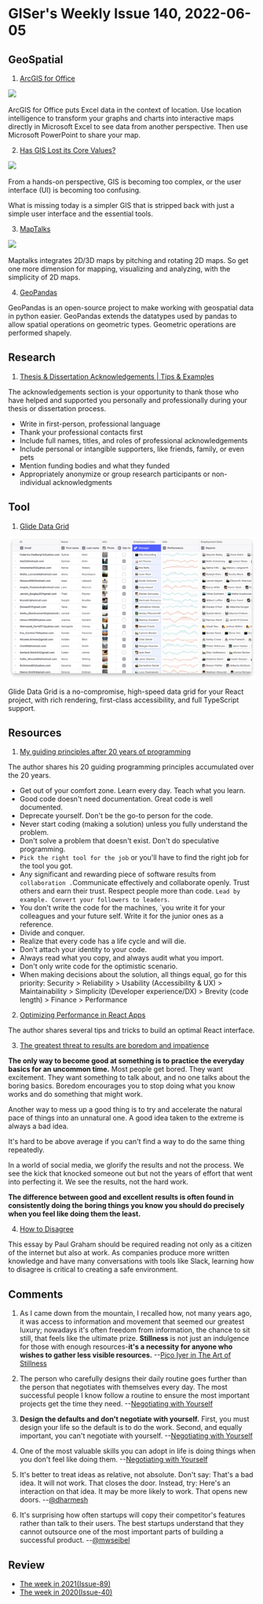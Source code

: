 # GISer's Weekly Issue 140, 2022-06-05

## GeoSpatial

1. [ArcGIS for Office](https://www.esri.com/en-us/arcgis/products/arcgis-for-office/overview)

![](https://www.esri.com/content/dam/esrisites/en-us/arcgis/products/maps-for-office/assets/overview-banner-hero-device-map-data.png)

ArcGIS for Office puts Excel data in the context of location. Use location intelligence to transform your graphs and charts into interactive maps directly in Microsoft Excel to see data from another perspective. Then use Microsoft PowerPoint to share your map.

2. [Has GIS Lost its Core Values?](https://www.gwprime.geospatialworld.net/opinion/has-gis-lost-its-core-values/)

![](https://www.gwprime.geospatialworld.net/wp-content/uploads/2021/04/33-toolboxes.jpg)

From a hands-on perspective, GIS is becoming too complex, or the user interface (UI) is becoming too confusing.

What is missing today is a simpler GIS that is stripped back with just a simple user interface and the essential tools.

3. [MapTalks](https://maptalks.org/)

![](https://maptalks.org/resource/image/feature/3d.png)

Maptalks integrates 2D/3D maps by pitching and rotating 2D maps. So get one more dimension for mapping, visualizing and analyzing, with the simplicity of 2D maps.

4. [GeoPandas](https://github.com/geopandas/geopandas)

GeoPandas is an open-source project to make working with geospatial data in python easier. GeoPandas extends the datatypes used by pandas to allow spatial operations on geometric types. Geometric operations are performed shapely.

## Research

1. [Thesis & Dissertation Acknowledgements | Tips & Examples](https://www.scribbr.com/dissertation/acknowledgements/)

The acknowledgements section is your opportunity to thank those who have helped and supported you personally and professionally during your thesis or dissertation process.

- Write in first-person, professional language
- Thank your professional contacts first
- Include full names, titles, and roles of professional acknowledgements
- Include personal or intangible supporters, like friends, family, or even pets
- Mention funding bodies and what they funded
- Appropriately anonymize or group research participants or non-individual acknowledgments

## Tool

1. [Glide Data Grid](https://github.com/glideapps/glide-data-grid)

![](https://raw.githubusercontent.com/glideapps/glide-data-grid/master/data-grid.jpg)

Glide Data Grid is a no-compromise, high-speed data grid for your React project, with rich rendering, first-class accessibility, and full TypeScript support.

## Resources

1. [My guiding principles after 20 years of programming](https://alexewerlof.medium.com/my-guiding-principles-after-20-years-of-programming-a087dc55596c)

The author shares his 20 guiding programming principles accumulated over the 20 years.

- Get out of your comfort zone. Learn every day. Teach what you learn.
- Good code doesn't need documentation. Great code is well documented.
- Deprecate yourself. Don't be the go-to person for the code.
- Never start coding (making a solution) unless you fully understand the problem.
- Don't solve a problem that doesn't exist. Don't do speculative programming.
- `Pick the right tool for the job` or you'll have to find the right job for the tool you got.
- Any significant and rewarding piece of software results from `collaboration .`Communicate effectively and collaborate openly. Trust others and earn their trust. Respect people more than code. `Lead by example. Convert your followers to leaders`.
- You don't write the code for the machines, `you write it for your colleagues and your future self. Write it for the junior ones as a reference.
- Divide and conquer.
- Realize that every code has a life cycle and will die.
- Don't attach your identity to your code.
- Always read what you copy, and always audit what you import.
- Don't only write code for the optimistic scenario.
- When making decisions about the solution, all things equal, go for this priority:
  Security > Reliability > Usability (Accessibility & UX) > Maintainability > Simplicity (Developer experience/DX) > Brevity (code length) > Finance > Performance

2. [Optimizing Performance in React Apps](https://piyushsinha.tech/series/optimizing-react)

The author shares several tips and tricks to build an optimal React interface.

3. [The greatest threat to results are boredom and impatience](https://fs.blog/brain-food/may-22-2022/)

**The only way to become good at something is to practice the everyday basics for an uncommon time.** Most people get bored. They want excitement. They want something to talk about, and no one talks about the boring basics. Boredom encourages you to stop doing what you know works and do something that might work.

Another way to mess up a good thing is to try and accelerate the natural pace of things into an unnatural one. A good idea taken to the extreme is always a bad idea.

It's hard to be above average if you can't find a way to do the same thing repeatedly.

In a world of social media, we glorify the results and not the process. We see the kick that knocked someone out but not the years of effort that went into perfecting it. We see the results, not the hard work.

**The difference between good and excellent results is often found in consistently doing the boring things you know you should do precisely when you feel like doing them the least.**

4. [How to Disagree](http://www.paulgraham.com/disagree.html)

This essay by Paul Graham should be required reading not only as a citizen of the internet but also at work. As companies produce more written knowledge and have many conversations with tools like Slack, learning how to disagree is critical to creating a safe environment.

## Comments

1. As I came down from the mountain, I recalled how, not many years ago, it was access to information and movement that seemed our greatest luxury; nowadays it's often freedom from information, the chance to sit still, that feels like the ultimate prize. **Stillness** is not just an indulgence for those with enough resources-**it's a necessity for anyone who wishes to gather less visible resources.**
   --[Pico Iyer in The Art of Stillness](https://geni.us/pzKqxmH)

2. The person who carefully designs their daily routine goes further than the person that negotiates with themselves every day. The most successful people I know follow a routine to ensure the most important projects get the time they need.
   --[Negotiating with Yourself](https://fs.blog/brain-food/may-29-2022/)

3. **Design the defaults and don't negotiate with yourself.** First, you must design your life so the default is to do the work. Second, and equally important, you can't negotiate with yourself.
   --[Negotiating with Yourself](https://fs.blog/brain-food/may-29-2022/)

4. One of the most valuable skills you can adopt in life is doing things when you don't feel like doing them.
   --[Negotiating with Yourself](https://fs.blog/brain-food/may-29-2022/)

5. It's better to treat ideas as relative, not absolute. Don't say: That's a bad idea. It will not work. That closes the door. Instead, try: Here's an interaction on that idea. It may be more likely to work. That opens new doors.
   --[@dharmesh](https://twitter.com/dharmesh/status/1528404379274977284)

6. It's surprising how often startups will copy their competitor's features rather than talk to their users. The best startups understand that they cannot outsource one of the most important parts of building a successful product.
   --[@mwseibel](https://twitter.com/mwseibel/status/1528390287529168898)

## Review

- [The week in 2021(Issue-89)](https://github.com/lkcozy/weekly/blob/master/docs/2021/issue-89.md)
- [The week in 2020(Issue-40)](https://github.com/lkcozy/weekly/blob/master/docs/2020/issue-40.md)
